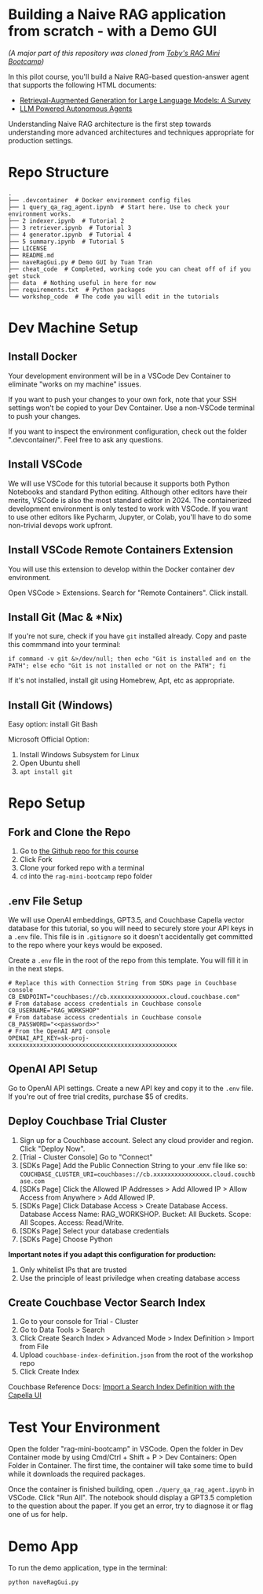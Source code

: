 
# Building a Naive RAG application from scratch - with a Demo GUI

_(A major part of this repository was cloned from [Toby's RAG Mini Bootcamp](https://github.com/tobkin/rag-mini-bootcamp))_

In this pilot course, you'll build a Naive RAG-based question-answer agent that supports the following HTML documents:
- [Retrieval-Augmented Generation for Large Language Models: A Survey](https://arxiv.org/html/2312.10997v5)
- [LLM Powered Autonomous Agents](https://lilianweng.github.io/posts/2023-06-23-agent/)  

Understanding Naive RAG architecture is the first step towards understanding more advanced architectures and techniques appropriate for production settings.

# Repo Structure
```
.
├── .devcontainer  # Docker environment config files
├── 1 query_qa_rag_agent.ipynb  # Start here. Use to check your environment works.
├── 2 indexer.ipynb  # Tutorial 2
├── 3 retriever.ipynb  # Tutorial 3
├── 4 generator.ipynb  # Tutorial 4
├── 5 summary.ipynb  # Tutorial 5
├── LICENSE
├── README.md
├── naveRagGui.py # Demo GUI by Tuan Tran
├── cheat_code  # Completed, working code you can cheat off of if you get stuck
├── data  # Nothing useful in here for now
├── requirements.txt  # Python packages
└── workshop_code  # The code you will edit in the tutorials
```

# Dev Machine Setup

## Install Docker
Your development environment will be in a VSCode Dev Container to eliminate "works on my machine" issues. 

If you want to push your changes to your own fork, note that your SSH settings won't be copied to your Dev Container. Use a non-VSCode terminal to push your changes.

If you want to inspect the environment configuration, check out the folder ".devcontainer/". Feel free to ask any questions.

## Install VSCode
We will use VSCode for this tutorial because it supports both Python Notebooks and standard Python editing. Although other editors have their merits, VSCode is also the most standard editor in 2024. The containerized development environment is only tested to work with VSCode. If you want to use other editors like Pycharm, Jupyter, or Colab, you'll have to do some non-trivial devops work upfront.

## Install VSCode Remote Containers Extension
You will use this extension to develop within the Docker container dev environment.

Open VSCode > Extensions. Search for "Remote Containers". Click install.

## Install Git (Mac & *Nix)
If you're not sure, check if you have `git` installed already. Copy and paste this commmand into your terminal:
```
if command -v git &>/dev/null; then echo "Git is installed and on the PATH"; else echo "Git is not installed or not on the PATH"; fi
```

If it's not installed, install git using Homebrew, Apt, etc as appropriate.

## Install Git (Windows)
Easy option: install Git Bash  

Microsoft Official Option:
1. Install Windows Subsystem for Linux
2. Open Ubuntu shell
3. `apt install git`

# Repo Setup

## Fork and Clone the Repo
1. Go to [the Github repo for this course](https://github.com/tobkin/rag-mini-bootcamp)
2. Click Fork
3. Clone your forked repo with a terminal
4. `cd` into the `rag-mini-bootcamp` repo folder

## .env File Setup
We will use OpenAI embeddings, GPT3.5, and Couchbase Capella vector database for this tutorial, so you will need to securely store your API keys in a `.env` file. This file is in `.gitignore` so it doesn't accidentally get committed to the repo where your keys would be exposed.  

Create a `.env` file in the root of the repo from this template. You will fill it in in the next steps.  
```
# Replace this with Connection String from SDKs page in Couchbase console
CB_ENDPOINT="couchbases://cb.xxxxxxxxxxxxxxxx.cloud.couchbase.com" 
# From database access credentials in Couchbase console
CB_USERNAME="RAG_WORKSHOP" 
# From database access credentials in Couchbase console
CB_PASSWORD="<<password>>" 
# From the OpenAI API console
OPENAI_API_KEY=sk-proj-xxxxxxxxxxxxxxxxxxxxxxxxxxxxxxxxxxxxxxxxxxxxxxxx
```

## OpenAI API Setup
Go to OpenAI API settings. Create a new API key and copy it to the `.env` file. If you're out of free trial credits, purchase $5 of credits.

## Deploy Couchbase Trial Cluster
1. Sign up for a Couchbase account. Select any cloud provider and region. Click "Deploy Now".
2. [Trial - Cluster Console] Go to "Connect"
3. [SDKs Page] Add the Public Connection String to your .env file like so: `COUCHBASE_CLUSTER_URI=couchbases://cb.xxxxxxxxxxxxxxxx.cloud.couchbase.com`
4. [SDKs Page] Click the Allowed IP Addresses > Add Allowed IP > Allow Access from Anywhere > Add Allowed IP. 
5. [SDKs Page] Click Database Access > Create Database Access. Database Access Name: RAG_WORKSHOP. Bucket: All Buckets. Scope: All Scopes. Access: Read/Write. 
6. [SDKs Page] Select your database credentials
7. [SDKs Page] Choose Python

**Important notes if you adapt this configuration for production:**
1. Only whitelist IPs that are trusted
2. Use the principle of least priviledge when creating database access

## Create Couchbase Vector Search Index
1. Go to your console for Trial - Cluster
2. Go to Data Tools > Search
3. Click Create Search Index > Advanced Mode > Index Definition > Import from File
4. Upload `couchbase-index-definition.json` from the root of the workshop repo
5. Click Create Index

Couchbase Reference Docs: [Import a Search Index Definition with the Capella UI](https://docs.couchbase.com/cloud/search/import-search-index.html)

# Test Your Environment  
Open the folder "rag-mini-bootcamp" in VSCode. Open the folder in Dev Container mode by using Cmd/Ctrl + Shift + P > Dev Containers: Open Folder in Container. The first time, the container will take some time to build while it downloads the required packages.

Once the container is finished building, open `./query_qa_rag_agent.ipynb` in VSCode. Click "Run All". The notebook should display a GPT3.5 completion to the question about the paper. If you get an error, try to diagnose it or flag one of us for help.

# Demo App

To run the demo application, type in the terminal:

```bash
python naveRagGui.py
```
